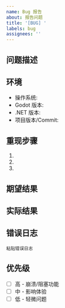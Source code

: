 ```yaml
---
name: Bug 报告
about: 报告问题
title: '[BUG] '
labels: bug
assignees: ''
---
```


## 问题描述



## 环境
- 操作系统: 
- Godot 版本: 
- .NET 版本: 
- 项目版本/Commit: 

## 重现步骤
1. 
2. 
3. 

## 期望结果


## 实际结果


## 错误日志
```
粘贴错误日志
```

## 优先级
- [ ] 高 - 崩溃/阻塞功能
- [ ] 中 - 影响体验
- [ ] 低 - 轻微问题
